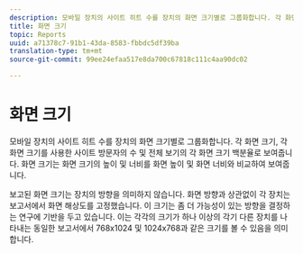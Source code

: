 ```yaml
---
description: 모바일 장치의 사이트 히트 수를 장치의 화면 크기별로 그룹화합니다. 각 화면 크기, 각 화면 크기를 사용한 사이트 방문자의 수 및 전체 보기의 각 화면 크기 백분율로 보여줍니다. 화면 크기는 화면 크기의 높이 및 너비를 화면 높이 및 화면 너비와 비교하여 보여줍니다.
title: 화면 크기
topic: Reports
uuid: a71378c7-91b1-43da-8583-fbbdc5df39ba
translation-type: tm+mt
source-git-commit: 99ee24efaa517e8da700c67818c111c4aa90dc02

---
```



# 화면 크기

모바일 장치의 사이트 히트 수를 장치의 화면 크기별로 그룹화합니다. 각 화면 크기, 각 화면 크기를 사용한 사이트 방문자의 수 및 전체 보기의 각 화면 크기 백분율로 보여줍니다. 화면 크기는 화면 크기의 높이 및 너비를 화면 높이 및 화면 너비와 비교하여 보여줍니다.

보고된 화면 크기는 장치의 방향을 의미하지 않습니다. 화면 방향과 상관없이 각 장치는 보고서에서 화면 해상도를 고정했습니다. 이 크기는 좀 더 가능성이 있는 방향을 결정하는 연구에 기반을 두고 있습니다. 이는 각각의 크기가 하나 이상의 각기 다른 장치를 나타내는 동일한 보고서에서 768x1024 및 1024x768과 같은 크기를 볼 수 있음을 의미합니다.

